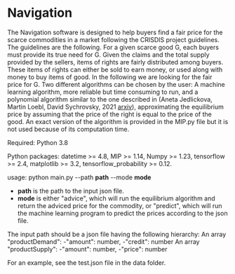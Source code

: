 # Navigation

The Navigation software is designed to help buyers find a fair price for the scarce commodities in a market following the CRISDIS project guidelines. 
The guidelines are the following. For a given scarce good G, each buyers must provide its true need for G. Given the claims and the total supply provided by the sellers, items of rights are fairly distributed among buyers. These items of rights can either be sold to earn money, or used along with money to buy items of good. In the following we are looking for the fair price for G. 
Two different algorithms can be chosen by the user: A machine learning algorithm, more reliable but time consuming to run, and a polynomial algorithm similar to the one described in (Aneta Jedlickova, Martin Loebl, David Sychrovsky, 2021 [arxiv](https://arxiv.org/pdf/2207.00898.pdf)), approximating the equilibrium price by assuming that the price of the right is equal to the price of the good. An exact version of the algorithm is provided in the MIP.py file but it is not used because of its computation time.

Required:
    Python 3.8

Python packages:
    datetime >= 4.8,
    MIP >= 1.14,
    Numpy >= 1.23,
    tensorflow >= 2.4,
    matplotlib >= 3.2,
    tensorflow_probability >= 0.12.


usage: python main.py --path __path__ --mode __mode__

- __path__ is the path to the input json file.
- __mode__ is either "advice", which will run the equilibrium algorithm and return the adviced price for the commodity,
or "predict", which will run the machine learning program to predict the prices according to the json file.

The input path should be a json file having the following hierarchy: 
An array "productDemand":
    -"amount": number,
    -"credit": number
An array "productSupply":
    -"amount": number,
    -"price": number


For an example, see the test.json file in the data folder.
